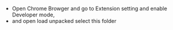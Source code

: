 - Open Chrome Browger and go to Extension setting and enable Developer mode,
- and open load unpacked select this folder